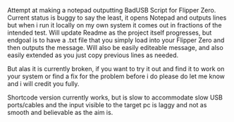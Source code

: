 Attempt at making a notepad outputting BadUSB Script for Flipper Zero.
Current status is buggy to say the least, it opens Notepad and outputs lines but when i run it locally on my own system it comes out in fractions of the intended test.
Will update Readme as the project itself progresses, but endgoal is to have a .txt file that you simply load into your Flipper Zero and then outputs the message.
Will also be easily editeable message, and also easily extended as you just copy previous lines as needed.

But alas it is currently broken, if you want to try it out and find it to work on your system or find a fix for the problem before i do please do let me know and i will credit you fully.

Shortcode version currently works, but is slow to accommodate slow USB ports/cables and the input visible to the target pc is laggy and not as smooth and believable as the aim is.
